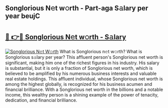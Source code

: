 ## Songlorious N𝚎t w𝚘rth - Part-aga S𝚊lary per year beujC

# <h2><a href="http://gc054wh.nevu.top/?p=Songlorious">🔗 👉🔴 Songlorious N𝚎t w𝚘rth - S𝚊lary</a></h2>

[![Songlorious N𝚎t W𝚘rth](https://i.imgur.com/Oavwk0R.jpeg)](http://gc054wh.nevu.top/?p=Songlorious)
What is Songlorious n𝚎t w𝚘rth? What is Songlorious s𝚊lary per year?
This affluent person's Songlorious net worth is significant, making him one of the richest figures in his industry. His salary is substantial, but it is only a fraction of Songlorious net worth, which is believed to be amplified by his numerous business interests and valuable real estate holdings. This affluent individual, whose Songlorious net worth is among the highest globally, is recognized for his business acumen and financial brilliance. With a Songlorious net worth in the billions and a notable income, this wealthy person is a shining example of the power of tenacity, dedication, and financial brilliance.
